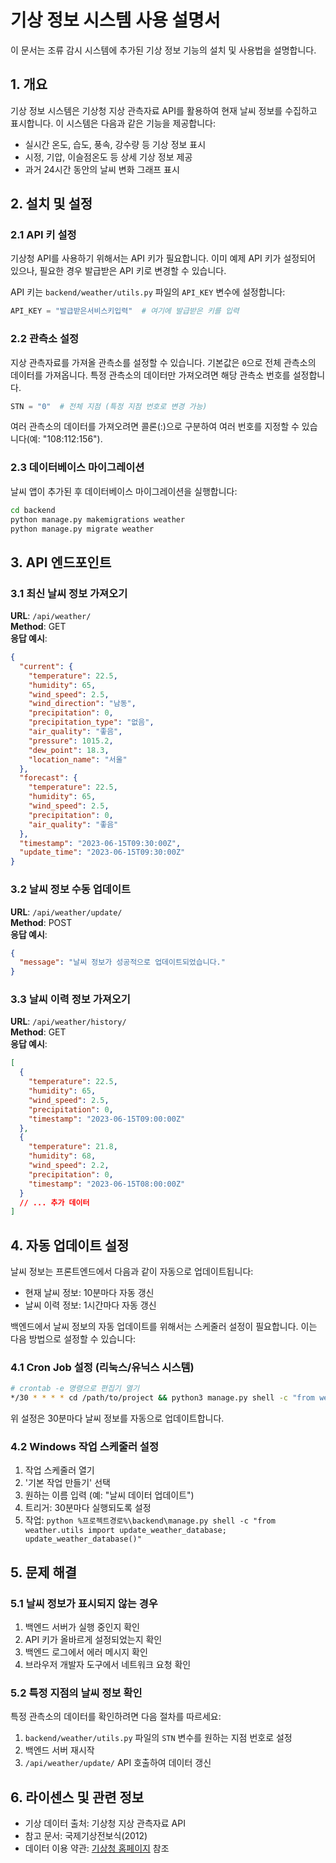 # 기상 정보 시스템 사용 설명서

이 문서는 조류 감시 시스템에 추가된 기상 정보 기능의 설치 및 사용법을 설명합니다.

## 1. 개요

기상 정보 시스템은 기상청 지상 관측자료 API를 활용하여 현재 날씨 정보를 수집하고 표시합니다. 이 시스템은 다음과 같은 기능을 제공합니다:

- 실시간 온도, 습도, 풍속, 강수량 등 기상 정보 표시
- 시정, 기압, 이슬점온도 등 상세 기상 정보 제공
- 과거 24시간 동안의 날씨 변화 그래프 표시

## 2. 설치 및 설정

### 2.1 API 키 설정

기상청 API를 사용하기 위해서는 API 키가 필요합니다. 이미 예제 API 키가 설정되어 있으나, 필요한 경우 발급받은 API 키로 변경할 수 있습니다.

API 키는 `backend/weather/utils.py` 파일의 `API_KEY` 변수에 설정합니다:

```python
API_KEY = "발급받은서비스키입력"  # 여기에 발급받은 키를 입력
```

### 2.2 관측소 설정

지상 관측자료를 가져올 관측소를 설정할 수 있습니다. 기본값은 `0`으로 전체 관측소의 데이터를 가져옵니다. 특정 관측소의 데이터만 가져오려면 해당 관측소 번호를 설정합니다.

```python
STN = "0"  # 전체 지점 (특정 지점 번호로 변경 가능)
```

여러 관측소의 데이터를 가져오려면 콜론(:)으로 구분하여 여러 번호를 지정할 수 있습니다(예: "108:112:156").

### 2.3 데이터베이스 마이그레이션

날씨 앱이 추가된 후 데이터베이스 마이그레이션을 실행합니다:

```bash
cd backend
python manage.py makemigrations weather
python manage.py migrate weather
```

## 3. API 엔드포인트

### 3.1 최신 날씨 정보 가져오기

**URL**: `/api/weather/`  
**Method**: GET  
**응답 예시**:
```json
{
  "current": {
    "temperature": 22.5,
    "humidity": 65,
    "wind_speed": 2.5,
    "wind_direction": "남동",
    "precipitation": 0,
    "precipitation_type": "없음",
    "air_quality": "좋음",
    "pressure": 1015.2,
    "dew_point": 18.3,
    "location_name": "서울"
  },
  "forecast": {
    "temperature": 22.5,
    "humidity": 65,
    "wind_speed": 2.5,
    "precipitation": 0,
    "air_quality": "좋음"
  },
  "timestamp": "2023-06-15T09:30:00Z",
  "update_time": "2023-06-15T09:30:00Z"
}
```

### 3.2 날씨 정보 수동 업데이트

**URL**: `/api/weather/update/`  
**Method**: POST  
**응답 예시**:
```json
{
  "message": "날씨 정보가 성공적으로 업데이트되었습니다."
}
```

### 3.3 날씨 이력 정보 가져오기

**URL**: `/api/weather/history/`  
**Method**: GET  
**응답 예시**:
```json
[
  {
    "temperature": 22.5,
    "humidity": 65,
    "wind_speed": 2.5,
    "precipitation": 0,
    "timestamp": "2023-06-15T09:00:00Z"
  },
  {
    "temperature": 21.8,
    "humidity": 68,
    "wind_speed": 2.2,
    "precipitation": 0,
    "timestamp": "2023-06-15T08:00:00Z"
  }
  // ... 추가 데이터
]
```

## 4. 자동 업데이트 설정

날씨 정보는 프론트엔드에서 다음과 같이 자동으로 업데이트됩니다:

- 현재 날씨 정보: 10분마다 자동 갱신
- 날씨 이력 정보: 1시간마다 자동 갱신

백엔드에서 날씨 정보의 자동 업데이트를 위해서는 스케줄러 설정이 필요합니다. 이는 다음 방법으로 설정할 수 있습니다:

### 4.1 Cron Job 설정 (리눅스/유닉스 시스템)

```bash
# crontab -e 명령으로 편집기 열기
*/30 * * * * cd /path/to/project && python3 manage.py shell -c "from weather.utils import update_weather_database; update_weather_database()"
```

위 설정은 30분마다 날씨 정보를 자동으로 업데이트합니다.

### 4.2 Windows 작업 스케줄러 설정

1. 작업 스케줄러 열기
2. '기본 작업 만들기' 선택
3. 원하는 이름 입력 (예: "날씨 데이터 업데이트")
4. 트리거: 30분마다 실행되도록 설정
5. 작업: `python %프로젝트경로%\backend\manage.py shell -c "from weather.utils import update_weather_database; update_weather_database()"`

## 5. 문제 해결

### 5.1 날씨 정보가 표시되지 않는 경우

1. 백엔드 서버가 실행 중인지 확인
2. API 키가 올바르게 설정되었는지 확인
3. 백엔드 로그에서 에러 메시지 확인
4. 브라우저 개발자 도구에서 네트워크 요청 확인

### 5.2 특정 지점의 날씨 정보 확인

특정 관측소의 데이터를 확인하려면 다음 절차를 따르세요:

1. `backend/weather/utils.py` 파일의 `STN` 변수를 원하는 지점 번호로 설정
2. 백엔드 서버 재시작
3. `/api/weather/update/` API 호출하여 데이터 갱신

## 6. 라이센스 및 관련 정보

- 기상 데이터 출처: 기상청 지상 관측자료 API
- 참고 문서: 국제기상전보식(2012)
- 데이터 이용 약관: [기상청 홈페이지](https://www.kma.go.kr/) 참조 